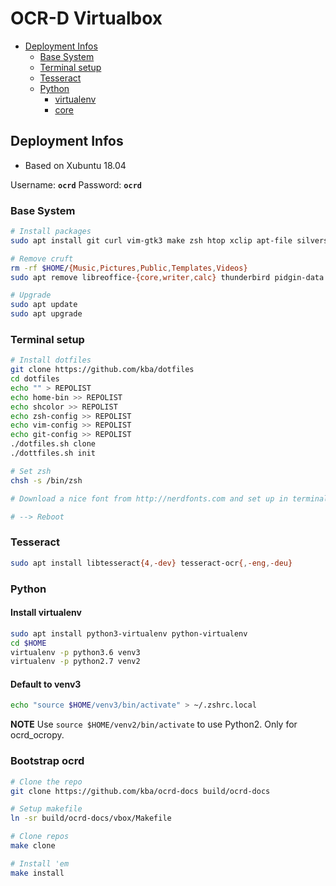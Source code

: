 # OCR-D Virtualbox

<!-- BEGIN-MARKDOWN-TOC -->
* [Deployment Infos](#deployment-infos)
	* [Base System](#base-system)
	* [Terminal setup](#terminal-setup)
	* [Tesseract](#tesseract)
	* [Python](#python)
		* [virtualenv](#virtualenv)
		* [core](#core)

<!-- END-MARKDOWN-TOC -->

## Deployment Infos

- Based on Xubuntu 18.04

Username: **`ocrd`**
Password: **`ocrd`**

### Base System

```sh
# Install packages
sudo apt install git curl vim-gtk3 make zsh htop xclip apt-file silversearcher-ag clipit terminator

# Remove cruft
rm -rf $HOME/{Music,Pictures,Public,Templates,Videos}
sudo apt remove libreoffice-{core,writer,calc} thunderbird pidgin-data libflite1

# Upgrade
sudo apt update
sudo apt upgrade
```

### Terminal setup

```sh
# Install dotfiles
git clone https://github.com/kba/dotfiles
cd dotfiles
echo "" > REPOLIST
echo home-bin >> REPOLIST
echo shcolor >> REPOLIST
echo zsh-config >> REPOLIST
echo vim-config >> REPOLIST
echo git-config >> REPOLIST
./dotfiles.sh clone
./dottfiles.sh init

# Set zsh
chsh -s /bin/zsh

# Download a nice font from http://nerdfonts.com and set up in terminal emulator

# --> Reboot
```

### Tesseract

```sh
sudo apt install libtesseract{4,-dev} tesseract-ocr{,-eng,-deu}
```

### Python

#### Install virtualenv

```sh
sudo apt install python3-virtualenv python-virtualenv
cd $HOME
virtualenv -p python3.6 venv3
virtualenv -p python2.7 venv2
```

#### Default to venv3

```sh
echo "source $HOME/venv3/bin/activate" > ~/.zshrc.local
```

**NOTE** Use `source $HOME/venv2/bin/activate` to use Python2. Only for ocrd_ocropy.

### Bootstrap ocrd

```sh
# Clone the repo
git clone https://github.com/kba/ocrd-docs build/ocrd-docs

# Setup makefile
ln -sr build/ocrd-docs/vbox/Makefile

# Clone repos
make clone

# Install 'em
make install
```
